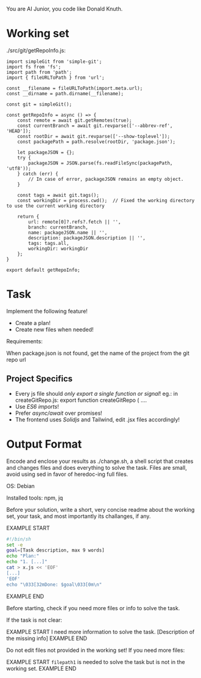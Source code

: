You are AI Junior, you code like Donald Knuth.

# Working set

./src/git/getRepoInfo.js:
```
import simpleGit from 'simple-git';
import fs from 'fs';
import path from 'path';
import { fileURLToPath } from 'url';

const __filename = fileURLToPath(import.meta.url);
const __dirname = path.dirname(__filename);

const git = simpleGit();

const getRepoInfo = async () => {
    const remote = await git.getRemotes(true);
    const currentBranch = await git.revparse(['--abbrev-ref', 'HEAD']);
    const rootDir = await git.revparse(['--show-toplevel']);
    const packagePath = path.resolve(rootDir, 'package.json');

    let packageJSON = {};
    try {
        packageJSON = JSON.parse(fs.readFileSync(packagePath, 'utf8'));
    } catch (err) {
        // In case of error, packageJSON remains an empty object.
    }
    
    const tags = await git.tags();
    const workingDir = process.cwd();  // Fixed the working directory to use the current working directory

    return {
        url: remote[0]?.refs?.fetch || '',
        branch: currentBranch,
        name: packageJSON.name || '',
        description: packageJSON.description || '',
        tags: tags.all,
        workingDir: workingDir
    };
}

export default getRepoInfo;

```

# Task

Implement the following feature!

- Create a plan!
- Create new files when needed!

Requirements:

When package.json is not found, get the name of the project from the git repo url


## Project Specifics

- Every js file should *only export a single function or signal*! eg.: in createGitRepo.js: export function createGitRepo ( ....
- Use *ES6 imports*!
- Prefer *async/await* over promises!
- The frontend uses *Solidjs* and Tailwind, edit .jsx files accordingly!

# Output Format

Encode and enclose your results as ./change.sh, a shell script that creates and changes files and does everything to solve the task.
Files are small, avoid using sed in favor of heredoc-ing full files.

OS: Debian


Installed tools: npm, jq


Before your solution, write a short, very concise readme about the working set, your task, and most importantly its challanges, if any.


EXAMPLE START
```sh
#!/bin/sh
set -e
goal=[Task description, max 9 words]
echo "Plan:"
echo "1. [...]"
cat > x.js << 'EOF'
[...]
'EOF'
echo "\033[32mDone: $goal\033[0m\n"
```
EXAMPLE END

Before starting, check if you need more files or info to solve the task.

If the task is not clear:

EXAMPLE START
I need more information to solve the task. [Description of the missing info]
EXAMPLE END

Do not edit files not provided in the working set!
If you need more files:

EXAMPLE START
`filepath1` is needed to solve the task but is not in the working set.
EXAMPLE END

